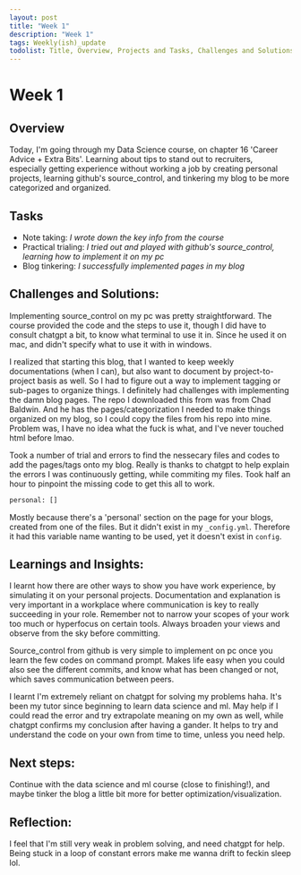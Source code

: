```yaml
---
layout: post
title: "Week 1"
description: "Week 1"
tags: Weekly(ish)_update
todolist: Title, Overview, Projects and Tasks, Challenges and Solutions, Learnings and Insights, Next Steps, Reflections
---
```


# Week 1

## Overview
Today, I'm going through my Data Science course, on chapter 16 'Career Advice + Extra Bits'. Learning about tips to stand out to recruiters, especially getting experience without working a job by creating personal projects, learning github's source_control, and tinkering my blog to be more categorized and organized.

## Tasks
* Note taking: _I wrote down the key info from the course_
* Practical trialing: _I tried out and played with github's source_control, learning how to implement it on my pc_
* Blog tinkering: _I successfully implemented pages in my blog_

## Challenges and Solutions:
Implementing source_control on my pc was pretty straightforward. The course provided the code and the steps to use it, though I did have to consult chatgpt a bit, to know what terminal to use it in. Since he used it on mac, and didn't specify what to use it with in windows.

I realized that starting this blog, that I wanted to keep weekly documentations (when I can), but also want to document by project-to-project basis as well. So I had to figure out a way to implement tagging or sub-pages to organize things. I definitely had challenges with implementing the damn blog pages. The repo I downloaded this from was from Chad Baldwin. And he has the pages/categorization I needed to make things organized on my blog, so I could copy the files from his repo into mine. Problem was, I have no idea what the fuck is what, and I've never touched html before lmao.

Took a number of trial and errors to find the nessecary files and codes to add the pages/tags onto my blog. Really is thanks to chatgpt to help explain the errors I was continuously getting, while commiting my files. Took half an hour to pinpoint the missing code to get this all to work.
```html
personal: []
```
Mostly because there's a 'personal' section on the page for your blogs, created from one of the files. But it didn't exist in my `_config.yml`. Therefore it had this variable name wanting to be used, yet it doesn't exist in `config`.

## Learnings and Insights:
I learnt how there are other ways to show you have work experience, by simulating it on your personal projects. Documentation and explanation is very important in a workplace where communication is key to really succeeding in your role. Remember not to narrow your scopes of your work too much or hyperfocus on certain tools. Always broaden your views and observe from the sky before committing.

Source_control from github is very simple to implement on pc once you learn the few codes on command prompt. Makes life easy when you could also see the different commits, and know what has been changed or not, which saves communication between peers.

I learnt I'm extremely reliant on chatgpt for solving my problems haha. It's been my tutor since beginning to learn data science and ml. May help if I could read the error and try extrapolate meaning on my own as well, while chatgpt confirms my conclusion after having a gander. It helps to try and understand the code on your own from time to time, unless you need help.

## Next steps:
Continue with the data science and ml course (close to finishing!), and maybe tinker the blog a little bit more for better optimization/visualization.

## Reflection:
I feel that I'm still very weak in problem solving, and need chatgpt for help. Being stuck in a loop of constant errors make me wanna drift to feckin sleep lol.

